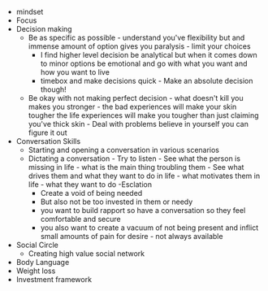 - mindset
- Focus
- Decision making
  - Be as specific as possible - understand you've flexibility but and immense amount of option gives you paralysis - limit your choices
    - I find higher level decision be analytical but when it comes down to minor options be emotional and go with what you want and how you want to live
    - timebox and make decisions quick - Make an absolute decision though!
  - Be okay with not making perfect decision - what doesn't kill you makes you stronger - the bad experiences will make your skin tougher the life experiences will make you tougher than just claiming you've thick skin - Deal with problems believe in yourself you can figure it out
- Conversation Skills
  - Starting and opening a conversation in various scenarios
  - Dictating a conversation - Try to listen - See what the person is missing in life - what is the main thing troubling them - See what drives them and what they want to do in life - what motivates them in life - what they want to do
    -Esclation
    - Create a void of being needed
    - But also not be too invested in them or needy
    - you want to build rapport so have a conversation so they feel comfortable and secure
    - you also want to create a vacuum of not being present and inflict small amounts of pain for desire - not always available
- Social Circle
  - Creating high value social network
- Body Language
- Weight loss
- Investment framework
